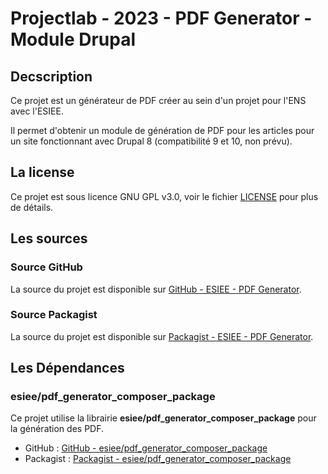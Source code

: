 # Projectlab - 2023 - PDF Generator - Module Drupal

## Decscription

Ce projet est un générateur de PDF créer au sein d'un projet pour l'ENS avec l'ESIEE.

Il permet d'obtenir un module de génération de PDF pour les articles pour un site fonctionnant avec Drupal 8 (compatibilité 9 et 10, non prévu).

## La license

Ce projet est sous licence GNU GPL v3.0, voir le fichier [LICENSE](LICENSE) pour plus de détails.

## Les sources

### Source GitHub

La source du projet est disponible sur [GitHub - ESIEE - PDF Generator](https://github.com/2023-esiee-projectlab/pdf_generator_drupal_module).

### Source Packagist

La source du projet est disponible sur [Packagist - ESIEE - PDF Generator](https://packagist.org/packages/esiee/pdf_generator_drupal_module).

## Les Dépendances

### esiee/pdf_generator_composer_package

Ce projet utilise la librairie **esiee/pdf_generator_composer_package** pour la génération des PDF.

- GitHub : [GitHub - esiee/pdf_generator_composer_package](https://github.com/2023-esiee-projectlab/pdf_generator_composer_package)
- Packagist : [Packagist - esiee/pdf_generator_composer_package](https://packagist.org/packages/esiee/pdf_generator_composer_package)